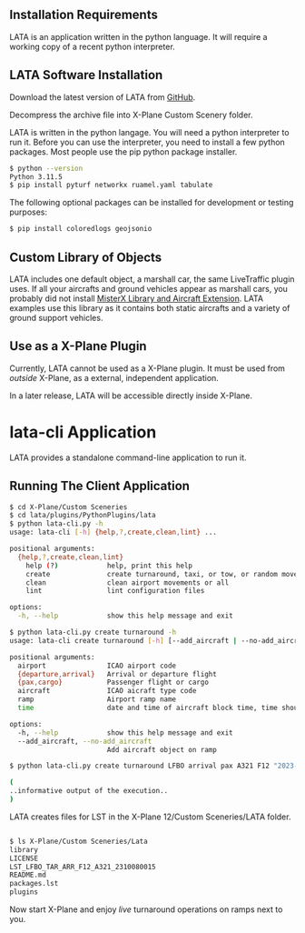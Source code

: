 
## Installation Requirements

LATA is an application written in the python language. It will require a working copy of a recent python interpreter.

## LATA Software Installation

Download the latest version of LATA from [GitHub](https://github.com/devleaks/lata). 

Decompress the archive file into X-Plane Custom Scenery folder.

LATA is written in the python langage. 
You will need a python interpreter to run it.
Before you can use the interpreter, you need to install a few python packages. Most people use the pip python package installer.

```sh
$ python --version
Python 3.11.5
$ pip install pyturf networkx ruamel.yaml tabulate
```

The following optional packages can be installed for development or testing purposes:

```sh
$ pip install coloredlogs geojsonio
```

## Custom Library of Objects

LATA includes one default object, a marshall car, the same LiveTraffic plugin uses. If all your aircrafts and ground vehicles appear as marshall cars, you probably did not install [MisterX Library and Aircraft Extension](https://forums.x-plane.org/index.php?/files/file/28167-misterx-library-and-static-aircraft-extension/). LATA examples use this library as it contains both static aircrafts and a variety of ground support vehicles.
## Use as a X-Plane Plugin

Currently, LATA cannot be used as a X-Plane plugin. It must be used from *outside* X-Plane, as a external, independent application.

In a later release, LATA will be accessible directly inside X-Plane.

# lata-cli Application

LATA provides a standalone command-line application to run it.

## Running The Client Application

```sh
$ cd X-Plane/Custom Sceneries
$ cd lata/plugins/PythonPlugins/lata
$ python lata-cli.py -h
usage: lata-cli [-h] {help,?,create,clean,lint} ...

positional arguments:
  {help,?,create,clean,lint}
    help (?)            help, print this help
    create              create turnaround, taxi, or tow, or random movement
    clean               clean airport movements or all
    lint                lint configuration files

options:
  -h, --help            show this help message and exit

$ python lata-cli.py create turnaround -h
usage: lata-cli create turnaround [-h] [--add_aircraft | --no-add_aircraft] airport {departure,arrival} [{pax,cargo}] aircraft ramp time

positional arguments:
  airport               ICAO airport code
  {departure,arrival}   Arrival or departure flight
  {pax,cargo}           Passenger flight or cargo
  aircraft              ICAO aicraft type code
  ramp                  Airport ramp name
  time                  date and time of aircraft block time, time should be in ISO format: 2023-10-06T18:00:46 in simulator time zone

options:
  -h, --help            show this help message and exit
  --add_aircraft, --no-add_aircraft
                        Add aircraft object on ramp

$ python lata-cli.py create turnaround LFBO arrival pax A321 F12 "2023-10-08T00:15"

(
..informative output of the execution..
)
```

LATA creates files for LST in the X-Plane 12/Custom Sceneries/LATA folder.

```sh

$ ls X-Plane/Custom Sceneries/Lata
library
LICENSE
LST_LFBO_TAR_ARR_F12_A321_2310080015
README.md
packages.lst
plugins
```

Now start X-Plane and enjoy *live* turnaround operations on ramps next to you.